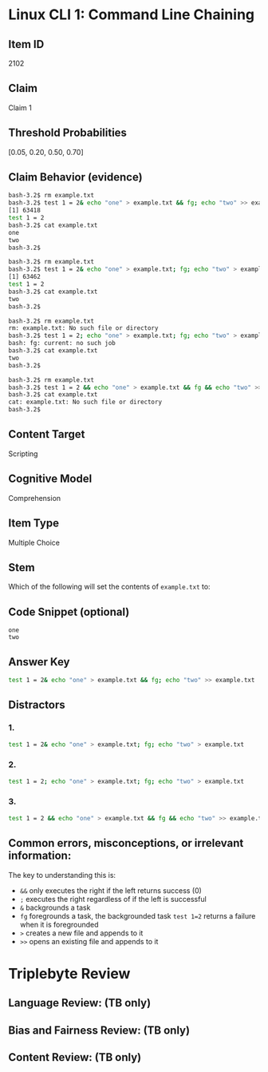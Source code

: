 # Linux CLI 1: Command Line Chaining

## Item ID
2102

## Claim
Claim 1

## Threshold Probabilities
[0.05, 0.20, 0.50, 0.70]

## Claim Behavior (evidence)
```bash
bash-3.2$ rm example.txt
bash-3.2$ test 1 = 2& echo "one" > example.txt && fg; echo "two" >> example.txt
[1] 63418
test 1 = 2
bash-3.2$ cat example.txt
one
two
bash-3.2$
```

```bash
bash-3.2$ rm example.txt 
bash-3.2$ test 1 = 2& echo "one" > example.txt; fg; echo "two" > example.txt
[1] 63462
test 1 = 2
bash-3.2$ cat example.txt 
two
bash-3.2$
```

```bash
bash-3.2$ rm example.txt
rm: example.txt: No such file or directory
bash-3.2$ test 1 = 2; echo "one" > example.txt; fg; echo "two" > example.txt
bash: fg: current: no such job
bash-3.2$ cat example.txt
two
bash-3.2$
```

```bash
bash-3.2$ rm example.txt
bash-3.2$ test 1 = 2 && echo "one" > example.txt && fg && echo "two" >> example.txt
bash-3.2$ cat example.txt
cat: example.txt: No such file or directory
bash-3.2$
```

## Content Target
Scripting

## Cognitive Model
Comprehension

## Item Type
Multiple Choice

## Stem
Which of the following will set the contents of `example.txt` to:

## Code Snippet (optional)
```
one
two
```

## Answer Key
```bash
test 1 = 2& echo "one" > example.txt && fg; echo "two" >> example.txt
```

## Distractors
### 1.
```bash
test 1 = 2& echo "one" > example.txt; fg; echo "two" > example.txt
```

### 2.
```bash
test 1 = 2; echo "one" > example.txt; fg; echo "two" > example.txt
```

### 3.
```bash
test 1 = 2 && echo "one" > example.txt && fg && echo "two" >> example.txt
```

## Common errors, misconceptions, or irrelevant information:
The key to understanding this is:
* `&&` only executes the right if the left returns success (0)
* `;` executes the right regardless of if the left is successful
* `&` backgrounds a task
* `fg` foregrounds a task, the backgrounded task `test 1=2` returns a failure when it is foregrounded
* `>` creates a new file and appends to it
* `>>` opens an existing file and appends to it

# Triplebyte Review

## Language Review: (TB only)

## Bias and Fairness Review: (TB only)

## Content Review: (TB only)
